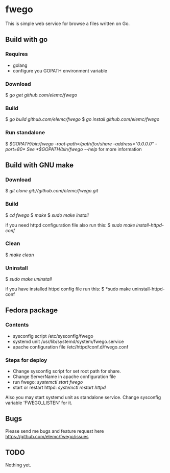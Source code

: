 fwego
=====

This is simple web service for browse a files written on Go.

Build with go
-------------

### Requires
- golang
- configure you GOPATH environment variable

### Download

$ *go get github.com/elemc/fwego*

### Build

$ *go build github.com/elemc/fwego*
$ *go install github.com/elemc/fwego*

### Run standalone
$ *$GOPATH/bin/fwego -root-path=/path/for/share -address="0.0.0.0" -port=80*
See *$GOPATH/bin/fwego --help* for more information

Build with GNU make
-------------------

### Download
$ *git clone git://github.com/elemc/fwego.git*

### Build
$ *cd fwego*
$ *make*
$ *sudo make install*

if you need httpd configuration file also run this:
$ *sudo make install-httpd-conf*

### Clean
$ *make clean*

### Uninstall
$ *sudo make uninstall*

if you have installed httpd config file run this:
$ *sudo make uninstall-httpd-conf

Fedora package
--------------
### Contents
- sysconfig script /etc/sysconfig/fwego
- systemd unit /usr/lib/systemd/system/fwego.service
- apache configuration file /etc/httpd/conf.d/fwego.conf

### Steps for deploy
* Change sysconfig script for set root path for share.
* Change ServerName in apache configuration file
* run fwego: *systemctl start fwego*
* start or restart httpd: *systemctl restart httpd*

Also you may start systemd unit as standalone service. Change sysconfig variable 'FWEGO_LISTEN' for it.

Bugs
----
Please send me bugs and feature request here https://github.com/elemc/fwego/issues

TODO
----
Nothing yet.
